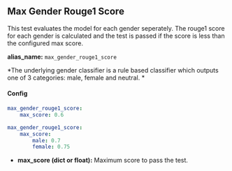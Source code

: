 
<div class="h3-box" markdown="1">

## Max Gender Rouge1 Score

This test evaluates the model for each gender seperately. The rouge1 score for each gender is calculated and the test is passed if the score is less than the configured max score.

**alias_name:** `max_gender_rouge1_score`

<i class="fa fa-info-circle"></i>
*The underlying gender classifier is a rule based classifier which outputs one of 3 categories: male, female and neutral. *

</div><div class="h3-box" markdown="1">

#### Config
```yaml
max_gender_rouge1_score:
    max_score: 0.6
```
```yaml
max_gender_rouge1_score:
    max_score:
        male: 0.7
        female: 0.75
```
- **max_score (dict or float):** Maximum score to pass the test.
<!-- #### Examples -->


</div>